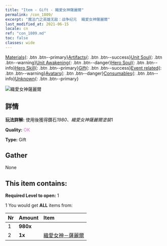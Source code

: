 ```yaml
---
title: "Item - Gift - 織愛女神薩麗爾"
permalink: /con_1809/
excerpt: "魔法门之英雄无敌：战争纪元  織愛女神薩麗爾"
last_modified_at: 2021-06-15
locale: cn
ref: "con_1809.md"
toc: false
classes: wide
---
```

 [Materials](/ItemsCN/){: .btn .btn--primary}[Artifacts](/ItemsCN/Artifacts/){: .btn .btn--success}[Unit Soul](/ItemsCN/UnitSoul/){: .btn .btn--warning}[Unit Awakening](/ItemsCN/UnitAwakening/){: .btn .btn--danger}[Hero Soul](/ItemsCN/HeroSoul/){: .btn .btn--info}[Hero Skill](/ItemsCN/HeroSkill/){: .btn .btn--primary}[Gift](/ItemsCN/Gift/){: .btn .btn--success}[Event related](/ItemsCN/Events/){: .btn .btn--warning}[Avatars](/ItemsCN/Avatars/){: .btn .btn--danger}[Consumables](/ItemsCN/Consumables/){: .btn .btn--info}[Unknown](/ItemsCN/Unknown/){: .btn .btn--primary}

 ![織愛女神薩麗爾](/images/t/i_907430.png)

## 詳情
 **玩法詳解:** 使用後獲得鑽石*1980、織愛女神薩麗爾塗裝*1

 **Quality:** <span style="color: #DA70D6">OK</span>

 **Type:** Gift

## Gather

  None

## This item contains:

 **Required Level to open:** 1

 1 You would get **ALL** items  from:

  | Nr | Amount |     Item    |
  |:---|:-------|:------------|
  | 1 |  **980x** | <i class="fas fa-gem"/> |  | 
  | 2 |  **1x** | [織愛女神－薩麗爾](/cn/Items/con_1061/) |  | 
